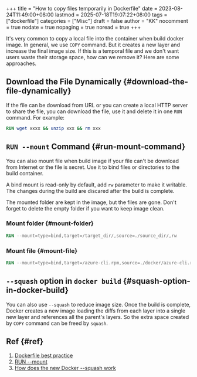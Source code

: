 +++
title = "How to copy files temporarily in Dockerfile"
date = 2023-08-24T11:49:00+08:00
lastmod = 2025-07-18T19:07:22+08:00
tags = ["dockerfile"]
categories = ["Misc"]
draft = false
author = "KK"
nocomment = true
nodate = true
nopaging = true
noread = true
+++

It's very common to copy a local file into the container when build docker image. In general, we use `COPY` command. But it creates a new layer and increase the final image size. If this is a temporal file and we don't want users waste their storage space, how can we remove it? Here are some approaches.


## Download the File Dynamically {#download-the-file-dynamically}

If the file can be download from URL or you can create a local HTTP server to share the file, you can download the file, use it and delete it in one `RUN` command. For example:

```dockerfile
RUN wget xxxx && unzip xxx && rm xxx
```


## `RUN --mount` Command {#run-mount-command}

You can also mount file when build image if your file can't be download from Internet or the file is secret. Use it to bind files or directories to the build container.

A bind mount is read-only by default, add `rw` parameter to make it writable. The changes during the build are discared after the build is complete.

The mounted folder are kept in the image, but the files are gone. Don't forget to delete the empty folder if you want to keep image clean.


### Mount folder {#mount-folder}

```dockerfile
RUN --mount=type=bind,target=/target_dir/,source=./source_dir/,rw
```


### Mount file {#mount-file}

```dockerfile
RUN --mount=type=bind,target=/azure-cli.rpm,source=./docker/azure-cli.rpm tdnf install ca-certificates /azure-cli.rpm -y && tdnf clean all
```


## `--squash` option in `docker build` {#squash-option-in-docker-build}

You can also use `--squash` to reduce image size.
Once the build is complete, Docker creates a new image loading the diffs from each layer into a single new layer and references all the parent's layers. So the extra space created by `COPY` command can be freed by `squash`.


## Ref {#ref}

1.  [Dockerfile best practice](https://docs.docker.com/develop/develop-images/dockerfile_best-practices/)
2.  [RUN --mount](https://github.com/moby/buildkit/blob/master/frontend/dockerfile/docs/reference.md#run---mount)
3.  [How does the new Docker --squash work](https://stackoverflow.com/questions/41764336/how-does-the-new-docker-squash-work)
